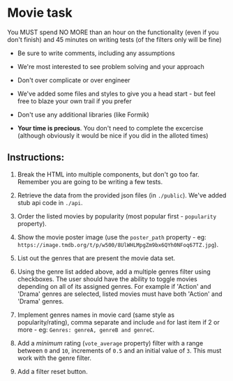 # Movie task

You MUST spend NO MORE than an hour on the functionality (even if you don't finish) and 45 minutes on writing tests (of the filters only will be fine)

- Be sure to write comments, including any assumptions

- We're most interested to see problem solving and your approach

- Don't over complicate or over engineer

- We've added some files and styles to give you a head start - but feel free to blaze your own trail if you prefer

- Don't use any additional libraries (like Formik)

- **Your time is precious**. You don't need to complete the excercise (although obviously it would be nice if you did in the alloted times)

## Instructions:

1. Break the HTML into multiple components, but don't go too far. Remember you are going to be writing a few tests.

2. Retrieve the data from the provided json files (in `./public`). We've added stub api code in `./api`.

3. Order the listed movies by popularity (most popular first - `popularity` property).

4. Show the movie poster image (use the `poster_path` property - eg: `https://image.tmdb.org/t/p/w500/8UlWHLMpgZm9bx6QYh0NFoq67TZ.jpg`).

5. List out the genres that are present the movie data set.

6. Using the genre list added above, add a multiple genres filter using checkboxes. The user should have the ability to toggle movies depending on all of its assigned genres. For example if 'Action' and 'Drama' genres are selected, listed movies must have both 'Action' and 'Drama' genres.

7. Implement genres names in movie card (same style as popularity/rating), comma separate and include `and` for last item if 2 or more - eg: `Genres: genreA, genreB and genreC`.

8. Add a _minimum_ rating (`vote_average` property) filter with a range between `0` and `10`, increments of `0.5` and an initial value of `3`. This must work with the genre filter.

9. Add a filter reset button.
